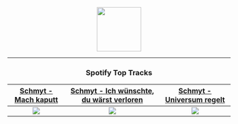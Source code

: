 <p align="center">
  <a href="https://www.tobiasmichael.de">
    <img src="https://tm-website-static.s3.eu-central-1.amazonaws.com/logo.png" width="100" height="100"/>
  </a>
</p>

---

<h3 align="center">Spotify Top Tracks</h3>

[Schmyt - Mach kaputt](https://open.spotify.com/track/5BYHix1INNkgiIjcnlewIh)|[Schmyt - Ich wünschte, du wärst verloren](https://open.spotify.com/track/40eThGfQt1VehllIdIsQdr)|[Schmyt - Universum regelt](https://open.spotify.com/track/0oFlUUf7zFcTkFJVkxgqh9)
:---:|:----:|:----:
<img src="https://i.scdn.co/image/ab67616d00001e020602b509c9fe24bf70509570"/>|<img src="https://i.scdn.co/image/ab67616d00001e02a3154e603caef1f79548778f"/>|<img src="https://i.scdn.co/image/ab67616d00001e02c6fc3a53b995207d99701137"/>